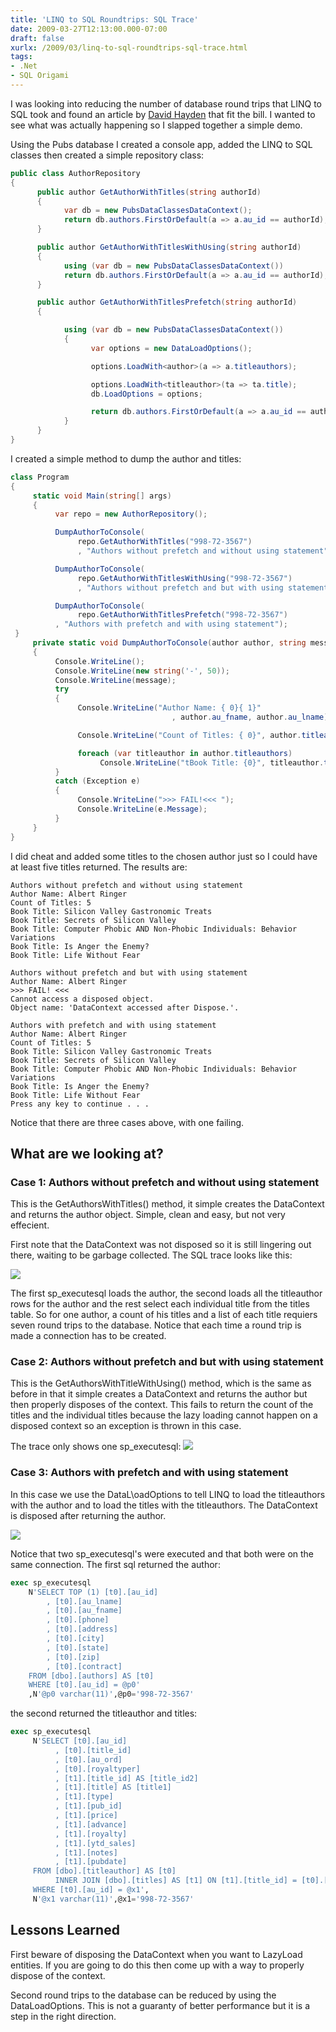 ```yaml
---
title: 'LINQ to SQL Roundtrips: SQL Trace'
date: 2009-03-27T12:13:00.000-07:00
draft: false
xurlx: /2009/03/linq-to-sql-roundtrips-sql-trace.html
tags:
- .Net
- SQL Origami
---
```


I was looking into reducing the number of database round trips that LINQ to SQL took and found an article by [David Hayden](http://davidhayden.com/blog/dave/archive/2007/08/05/LINQToSQLPerformanceTradeoffsLessDatabaseRoundtripsButDuplicatedData.aspx "David Hayden") that fit the bill. I wanted to see what was actually happening so I slapped together a simple demo.

Using the Pubs database I created a console app, added the LINQ to SQL classes then created a simple repository class:

```csharp
public class AuthorRepository
{
      public author GetAuthorWithTitles(string authorId)
      {
            var db = new PubsDataClassesDataContext();
            return db.authors.FirstOrDefault(a => a.au_id == authorId);
      }

      public author GetAuthorWithTitlesWithUsing(string authorId)
      {
            using (var db = new PubsDataClassesDataContext())
            return db.authors.FirstOrDefault(a => a.au_id == authorId);
      }

      public author GetAuthorWithTitlesPrefetch(string authorId)
      {

            using (var db = new PubsDataClassesDataContext())
            {
                  var options = new DataLoadOptions();

                  options.LoadWith<author>(a => a.titleauthors);

                  options.LoadWith<titleauthor>(ta => ta.title);
                  db.LoadOptions = options;

                  return db.authors.FirstOrDefault(a => a.au_id == authorId);
            }
      }
}
```

I created a simple method to dump the author and titles:

```csharp
class Program
{
     static void Main(string[] args)
     {
          var repo = new AuthorRepository();

          DumpAuthorToConsole(
               repo.GetAuthorWithTitles("998-72-3567")
               , "Authors without prefetch and without using statement");

          DumpAuthorToConsole(
               repo.GetAuthorWithTitlesWithUsing("998-72-3567")
               , "Authors without prefetch and but with using statement");

          DumpAuthorToConsole(
               repo.GetAuthorWithTitlesPrefetch("998-72-3567")
          , "Authors with prefetch and with using statement");
 }
     private static void DumpAuthorToConsole(author author, string message)
     {
          Console.WriteLine();
          Console.WriteLine(new string('-', 50));
          Console.WriteLine(message);
          try
          {
               Console.WriteLine("Author Name: { 0}{ 1}"
                                    , author.au_fname, author.au_lname);

               Console.WriteLine("Count of Titles: { 0}", author.titleauthors.Count);

               foreach (var titleauthor in author.titleauthors)
                    Console.WriteLine("tBook Title: {0}", titleauthor.title.title1);
          }
          catch (Exception e)
          {
               Console.WriteLine(">>> FAIL!<<< ");
               Console.WriteLine(e.Message);
          }
     }
}
```

I did cheat and added some titles to the chosen author just so I could have at least five titles returned. The results are:


```
Authors without prefetch and without using statement
Author Name: Albert Ringer
Count of Titles: 5
Book Title: Silicon Valley Gastronomic Treats
Book Title: Secrets of Silicon Valley
Book Title: Computer Phobic AND Non-Phobic Individuals: Behavior Variations
Book Title: Is Anger the Enemy?
Book Title: Life Without Fear
```

```
Authors without prefetch and but with using statement
Author Name: Albert Ringer
>>> FAIL! <<<
Cannot access a disposed object.
Object name: 'DataContext accessed after Dispose.'.
```

```
Authors with prefetch and with using statement
Author Name: Albert Ringer
Count of Titles: 5
Book Title: Silicon Valley Gastronomic Treats
Book Title: Secrets of Silicon Valley
Book Title: Computer Phobic AND Non-Phobic Individuals: Behavior Variations
Book Title: Is Anger the Enemy?
Book Title: Life Without Fear
Press any key to continue . . .
```

Notice that there are three cases above, with one failing.

## What are we looking at?

### Case 1: Authors without prefetch and without using statement

This is the GetAuthorsWithTitles() method, it simple creates the DataContext and returns the author object. Simple, clean and easy, but not very effecient.

First note that the DataContext was not disposed so it is still lingering out there, waiting to be garbage collected. The SQL trace looks like this:

[![](/assets/techshorts/case01.png)](/assets/techshorts/case01.png)


The first sp_executesql loads the author, the second loads all the titleauthor rows for the author and the rest select each individual title from the titles table. So for one author, a count of his titles and a list of each title requiers seven round trips to the database. Notice that each time a round trip is made a connection has to be created.


### Case 2: Authors without prefetch and but with using statement

This is the GetAuthorsWithTitleWithUsing() method, which is the same as before in that it simple creates a DataContext and returns the author but then properly disposes of the context. This fails to return the count of the titles and the individual titles because the lazy loading cannot happen on a disposed context so an exception is thrown in this case.

The trace only shows one sp_executesql:
[![](/assets/techshorts/case02.png)](/assets/techshorts/case02.png)


### Case 3: Authors with prefetch and with using statement

In this case we use the DataL\oadOptions to tell LINQ to load the titleauthors with the author and to load the titles with the titleauthors. The DataContext is disposed after returning the author.

[![](/assets/techshorts/case03.png)](/assets/techshorts/case03.png)

Notice that two sp_executesql's were executed and that both were on the same connection. The first sql returned the author:

```sql
exec sp_executesql
    N'SELECT TOP (1) [t0].[au_id]
        , [t0].[au_lname]
        , [t0].[au_fname]
        , [t0].[phone]
        , [t0].[address]
        , [t0].[city]
        , [t0].[state]
        , [t0].[zip]
        , [t0].[contract]
    FROM [dbo].[authors] AS [t0]
    WHERE [t0].[au_id] = @p0'
    ,N'@p0 varchar(11)',@p0='998-72-3567'
```

the second returned the titleauthor and titles:

```sql
exec sp_executesql
     N'SELECT [t0].[au_id]
          , [t0].[title_id]
          , [t0].[au_ord]
          , [t0].[royaltyper]
          , [t1].[title_id] AS [title_id2]
          , [t1].[title] AS [title1]
          , [t1].[type]
          , [t1].[pub_id]
          , [t1].[price]
          , [t1].[advance]
          , [t1].[royalty]
          , [t1].[ytd_sales]
          , [t1].[notes]
          , [t1].[pubdate]
     FROM [dbo].[titleauthor] AS [t0]
          INNER JOIN [dbo].[titles] AS [t1] ON [t1].[title_id] = [t0].[title_id]
     WHERE [t0].[au_id] = @x1',
     N'@x1 varchar(11)',@x1='998-72-3567'
```


## Lessons Learned

First beware of disposing the DataContext when you want to LazyLoad entities. If you are going to do this then come up with a way to properly dispose of the context.

Second round trips to the database can be reduced by using the DataLoadOptions. This is not a guaranty of better performance but it is a step in the right direction.